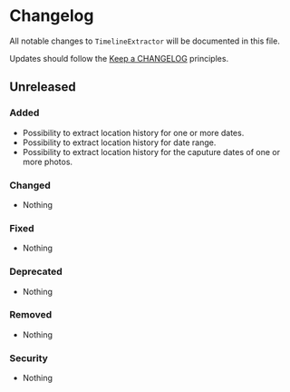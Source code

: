 # Changelog

All notable changes to `TimelineExtractor` will be documented in this file.

Updates should follow the [Keep a CHANGELOG](http://keepachangelog.com/) principles.

## Unreleased

### Added
- Possibility to extract location history for one or more dates.
- Possibility to extract location history for date range.
- Possibility to extract location history for the caputure dates of one or more photos.

### Changed
- Nothing

### Fixed
- Nothing

### Deprecated
- Nothing

### Removed
- Nothing

### Security
- Nothing
